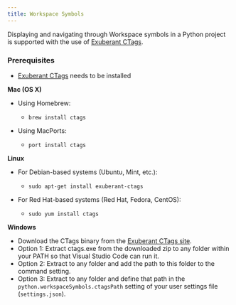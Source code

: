 ```yaml
---
title: Workspace Symbols
---
```


Displaying and navigating through Workspace symbols in a Python project is supported with the use of [Exuberant CTags](http://ctags.sourceforge.net/).   

### Prerequisites
- [Exuberant CTags](http://ctags.sourceforge.net/) needs to be installed  

**Mac (OS X)**    
- Using Homebrew:  
    + ```brew install ctags```
  
- Using MacPorts:  
    + ```port install ctags```
  
**Linux**  
- For Debian-based systems (Ubuntu, Mint, etc.):  
    + ```sudo apt-get install exuberant-ctags```
  
- For Red Hat-based systems (Red Hat, Fedora, CentOS):  
    + ```sudo yum install ctags```
  
**<a id="Install-Windows"></a>Windows**    
- Download the CTags binary from the [Exuberant CTags site](http://ctags.sourceforge.net/).  
- Option 1: Extract ctags.exe from the downloaded zip to any folder within your PATH so that Visual Studio Code can run it.    
- Option 2: Extract to any folder and add the path to this folder to the command setting.  
- Option 3: Extract to any folder and define that path in the ```python.workspaceSymbols.ctagsPath``` setting of your user settings file (```settings.json```).    